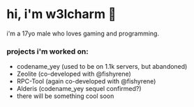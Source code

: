 # hi, i'm w3lcharm 👋
i'm a 17yo male who loves gaming and programming.

### projects i'm worked on:
- codename_yey (used to be on 1.1k servers, but abandoned)
- Zeolite (co-developed with @fishyrene)
- RPC-Tool (again co-developed with @fishyrene)
- Alderis (codename_yey sequel confirmed?)
- there will be something cool soon
